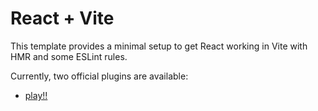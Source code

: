 # React + Vite

This template provides a minimal setup to get React working in Vite with HMR and some ESLint rules.

Currently, two official plugins are available:

- [play!!]( https://665eecc1dc7eba011e8bcaba--effervescent-hotteok-873e63.netlify.app)